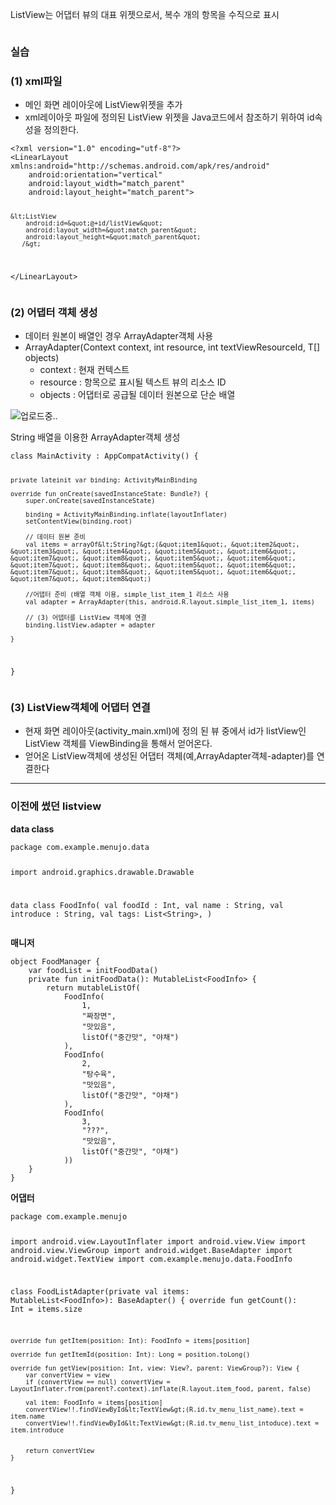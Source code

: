 <p>ListView는 어댑터 뷰의 대표 위젯으로서, 복수 개의 항목을 수직으로 표시</p>
<p><img alt="" src="https://velog.velcdn.com/images/a700hui/post/05ee86c6-8816-46b5-bc46-f5eb6929e227/image.png" /></p>
<h3 id="실습">실습</h3>
<h3 id="1-xml파일">(1) xml파일</h3>
<ul>
<li>메인 화면 레이아웃에 ListView위젯을 추가</li>
<li>xml레이아웃 파일에 정의된 ListView 위젯을 Java코드에서 참조하기 위하여 id속성을 정의한다.</li>
</ul>
<pre><code class="language-xml">&lt;?xml version=&quot;1.0&quot; encoding=&quot;utf-8&quot;?&gt;
&lt;LinearLayout xmlns:android=&quot;http://schemas.android.com/apk/res/android&quot;
    android:orientation=&quot;vertical&quot;
    android:layout_width=&quot;match_parent&quot;
    android:layout_height=&quot;match_parent&quot;&gt;

    &lt;ListView
        android:id=&quot;@+id/listView&quot;
        android:layout_width=&quot;match_parent&quot;
        android:layout_height=&quot;match_parent&quot;
       /&gt;
&lt;/LinearLayout&gt;</code></pre>
<h3 id="2-어댑터-객체-생성">(2) 어댑터 객체 생성</h3>
<ul>
<li>데이터 원본이 배열인 경우 ArrayAdapter객체 사용</li>
<li>ArrayAdapter(Context context, int resource, int textViewResourceId, T[] objects)<ul>
<li>context : 현재 컨텍스트</li>
<li>resource : 항목으로 표시될 텍스트 뷰의 리소스 ID</li>
<li>objects : 어댑터로 공급될 데이터 원본으로 단순 배열</li>
</ul>
</li>
</ul>
<p><img alt="업로드중.." src="blob:https://velog.io/efacecb0-fadb-475e-9fbd-780631c538a2" /></p>
<p>String 배열을 이용한 ArrayAdapter객체 생성 </p>
<pre><code class="language-kotlin">class MainActivity : AppCompatActivity() {

    private lateinit var binding: ActivityMainBinding

    override fun onCreate(savedInstanceState: Bundle?) {
        super.onCreate(savedInstanceState)

        binding = ActivityMainBinding.inflate(layoutInflater)
        setContentView(binding.root)

        // 데이터 원본 준비
        val items = arrayOf&lt;String?&gt;(&quot;item1&quot;, &quot;item2&quot;, &quot;item3&quot;, &quot;item4&quot;, &quot;item5&quot;, &quot;item6&quot;, &quot;item7&quot;, &quot;item8&quot;, &quot;item5&quot;, &quot;item6&quot;, &quot;item7&quot;, &quot;item8&quot;, &quot;item5&quot;, &quot;item6&quot;, &quot;item7&quot;, &quot;item8&quot;, &quot;item5&quot;, &quot;item6&quot;,  &quot;item7&quot;, &quot;item8&quot;)

        //어댑터 준비 (배열 객체 이용, simple_list_item_1 리소스 사용
        val adapter = ArrayAdapter(this, android.R.layout.simple_list_item_1, items)

        // (3) 어댑터를 ListView 객체에 연결
        binding.listView.adapter = adapter

    }
}</code></pre>
<h3 id="3-listview객체에-어댑터-연결">(3) ListView객체에 어댑터 연결</h3>
<ul>
<li>현재 화면 레이아웃(activity_main.xml)에 정의 된 뷰 중에서 id가 listView인 ListView   객체를 ViewBinding을 통해서 얻어온다.</li>
<li>얻어온 ListView객체에 생성된 어댑터 객체(예,ArrayAdapter객체-adapter)를 연결한다</li>
</ul>
<hr />
<h3 id="이전에-썼던-listview">이전에 썼던 listview</h3>
<p><strong>data class</strong></p>
<pre><code class="language-kotlin">package com.example.menujo.data

import android.graphics.drawable.Drawable

data class FoodInfo(
    val foodId : Int,
    val name : String,
    val introduce : String,
    val tags: List&lt;String&gt;,
)</code></pre>
<p><strong>매니저</strong></p>
<pre><code class="language-kotlin">object FoodManager {
    var foodList = initFoodData()
    private fun initFoodData(): MutableList&lt;FoodInfo&gt; {
        return mutableListOf(
            FoodInfo(
                1,
                &quot;짜장면&quot;,
                &quot;맛있음&quot;,
                listOf(&quot;중간맛&quot;, &quot;야채&quot;)
            ),
            FoodInfo(
                2,
                &quot;탕수육&quot;,
                &quot;맛있음&quot;,
                listOf(&quot;중간맛&quot;, &quot;야채&quot;)
            ),
            FoodInfo(
                3,
                &quot;???&quot;,
                &quot;맛있음&quot;,
                listOf(&quot;중간맛&quot;, &quot;야채&quot;)
            ))
    }
}</code></pre>
<p><strong>어댑터</strong></p>
<pre><code class="language-kotlin">package com.example.menujo

import android.view.LayoutInflater
import android.view.View
import android.view.ViewGroup
import android.widget.BaseAdapter
import android.widget.TextView
import com.example.menujo.data.FoodInfo

class FoodListAdapter(private val items: MutableList&lt;FoodInfo&gt;): BaseAdapter()
{
    override fun getCount(): Int = items.size

    override fun getItem(position: Int): FoodInfo = items[position]

    override fun getItemId(position: Int): Long = position.toLong()

    override fun getView(position: Int, view: View?, parent: ViewGroup?): View {
        var convertView = view
        if (convertView == null) convertView = LayoutInflater.from(parent?.context).inflate(R.layout.item_food, parent, false)

        val item: FoodInfo = items[position]
        convertView!!.findViewById&lt;TextView&gt;(R.id.tv_menu_list_name).text = item.name
        convertView!!.findViewById&lt;TextView&gt;(R.id.tv_menu_list_intoduce).text = item.introduce


        return convertView
    }
}</code></pre>